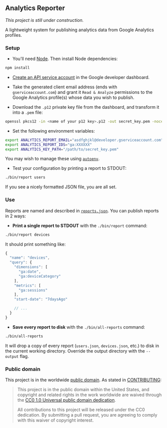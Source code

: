 ## Analytics Reporter

*This project is still under construction.*

A lightweight system for publishing analytics data from Google Analytics profiles.


### Setup

* You'll need [Node](http://nodejs.org). Then install Node dependencies:

```bash
npm install
```

* [Create an API service account](https://developers.google.com/accounts/docs/OAuth2ServiceAccount) in the Google developer dashboard.

* Take the generated client email address (ends with `gserviceaccount.com`) and grant it `Read & Analyze` permissions to the Google Analytics profile(s) whose data you wish to publish.

* Download the `.p12` private key file from the dashboard, and transform it into a `.pem` file:

```bash
openssl pkcs12 -in <name of your p12 key>.p12 -out secret_key.pem -nocerts -nodes
```

* Set the following environment variables:

```bash
export ANALYTICS_REPORT_EMAIL="asdfghjkl@developer.gserviceaccount.com"
export ANALYTICS_REPORT_IDS="ga:XXXXXX"
export ANALYTICS_KEY_PATH="/path/to/secret_key.pem"
```
You may wish to manage these using [`autoenv`](https://github.com/kennethreitz/autoenv).

* Test your configuration by printing a report to STDOUT:

```bash
./bin/report users
```

If you see a nicely formatted JSON file, you are all set.

### Use

Reports are named and described in [`reports.json`](reports.json). You can publish reports in 2 ways:

* **Print a single report to STDOUT** with the `./bin/report` command:

```bash
./bin/report devices
```

It should print something like:

```javascript
{
  "name": "devices",
  "query": {
    "dimensions": [
      "ga:date",
      "ga:deviceCategory"
    ],
    "metrics": [
      "ga:sessions"
    ],
    "start-date": "7daysAgo"

    // ...
  }
}
```

* **Save every report to disk** with the `./bin/all-reports` command:

```bash
./bin/all-reports
```

It will drop a copy of every report (`users.json`, `devices.json`, etc.) to disk in the current working directory. Override the output directory with the `--output` flag.

### Public domain

This project is in the worldwide [public domain](LICENSE.md). As stated in [CONTRIBUTING](CONTRIBUTING.md):

> This project is in the public domain within the United States, and copyright and related rights in the work worldwide are waived through the [CC0 1.0 Universal public domain dedication](https://creativecommons.org/publicdomain/zero/1.0/).
>
> All contributions to this project will be released under the CC0 dedication. By submitting a pull request, you are agreeing to comply with this waiver of copyright interest.
